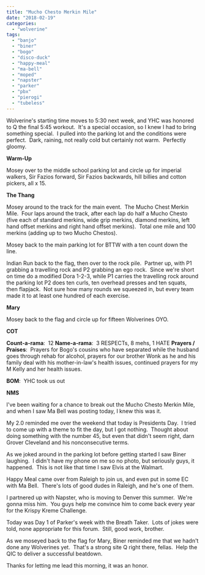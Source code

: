 ```yaml
---
title: "Mucho Chesto Merkin Mile"
date: "2018-02-19"
categories: 
  - "wolverine"
tags: 
  - "banjo"
  - "biner"
  - "bogo"
  - "disco-duck"
  - "happy-meal"
  - "ma-bell"
  - "moped"
  - "napster"
  - "parker"
  - "pbx"
  - "pierogi"
  - "tubeless"
---
```


Wolverine's starting time moves to 5:30 next week, and YHC was honored to Q the final 5:45 workout.  It's a special occasion, so I knew I had to bring something special.  I pulled into the parking lot and the conditions were perfect.  Dark, raining, not really cold but certainly not warm.  Perfectly gloomy.

**Warm-Up**

Mosey over to the middle school parking lot and circle up for imperial walkers, Sir Fazios forward, Sir Fazios backwards, hill billies and cotton pickers, all x 15.

**The Thang**

Mosey around to the track for the main event.  The Mucho Chest Merkin Mile.  Four laps around the track, after each lap do half a Mucho Chesto (five each of standard merkins, wide grip merkins, diamond merkins, left hand offset merkins and right hand offset merkins).  Total one mile and 100 merkins (adding up to two Mucho Chestos).

Mosey back to the main parking lot for BTTW with a ten count down the line.

Indian Run back to the flag, then over to the rock pile.  Partner up, with P1 grabbing a travelling rock and P2 grabbing an ego rock.  Since we're short on time do a modified Dora 1-2-3, while P1 carries the travelling rock around the parking lot P2 does ten curls, ten overhead presses and ten squats, then flapjack.  Not sure how many rounds we squeezed in, but every team made it to at least one hundred of each exercise.

**Mary**

Mosey back to the flag and circle up for fifteen Wolverines OYO.

**COT**

**Count-a-rama**:  12 **Name-a-rama**:  3 RESPECTs, 8 mehs, 1 HATE **Prayers / Praises**:  Prayers for Bogo's cousins who have separated while the husband goes through rehab for alcohol, prayers for our brother Wonk as he and his family deal with his mother-in-law's health issues, continued prayers for my M Kelly and her health issues.

**BOM**:  YHC took us out

**NMS**

I've been waiting for a chance to break out the Mucho Chesto Merkin Mile, and when I saw Ma Bell was posting today, I knew this was it.

My 2.0 reminded me over the weekend that today is Presidents Day.  I tried to come up with a theme to fit the day, but I got nothing.  Thought about doing something with the number 45, but even that didn't seem right, darn Grover Cleveland and his nonconsecutive terms.

As we joked around in the parking lot before getting started I saw Biner laughing.  I didn't have my phone on me so no photo, but seriously guys, it happened.  This is not like that time I saw Elvis at the Walmart.

Happy Meal came over from Raleigh to join us, and even put in some EC with Ma Bell.  There's lots of good dudes in Raleigh, and he's one of them.

I partnered up with Napster, who is moving to Denver this summer.  We're gonna miss him.  You guys help me convince him to come back every year for the Krispy Kreme Challenge.

Today was Day 1 of Parker's week with the Breath Taker.  Lots of jokes were told, none appropriate for this forum.  Still, good work, brother.

As we moseyed back to the flag for Mary, Biner reminded me that we hadn't done any Wolverines yet.  That's a strong site Q right there, fellas.  Help the QIC to deliver a successful beatdown.

Thanks for letting me lead this morning, it was an honor.
